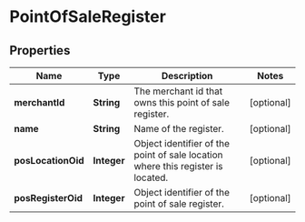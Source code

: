

# PointOfSaleRegister


## Properties

| Name | Type | Description | Notes |
|------------ | ------------- | ------------- | -------------|
|**merchantId** | **String** | The merchant id that owns this point of sale register. |  [optional] |
|**name** | **String** | Name of the register. |  [optional] |
|**posLocationOid** | **Integer** | Object identifier of the point of sale location where this register is located. |  [optional] |
|**posRegisterOid** | **Integer** | Object identifier of the point of sale register. |  [optional] |




